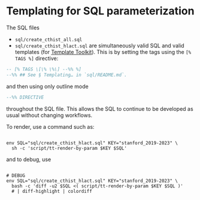 # Templating for SQL parameterization

The SQL files
  - `sql/create_cthist_all.sql`
  - `sql/create_cthist_hlact.sql`
are simultaneously valid SQL and valid templates
(for [Template Toolkit](https://template-toolkit.org/)).
This is by setting the tags using the `[% TAGS %]` directive:

```sql
-- [% TAGS \[\% \%\] --%% %]
--%% ## See § Templating… in `sql/README.md`.
```

and then using only outline mode

```sql
--%% DIRECTIVE
```

throughout the SQL file. This allows the SQL to continue to be developed as
usual without changing workflows.

To render, use a command such as:

```shell

env SQL="sql/create_cthist_hlact.sql" KEY="stanford_2019-2023" \
  sh -c 'script/tt-render-by-param $KEY $SQL'

```
and to debug, use

```shell

# DEBUG
env SQL="sql/create_cthist_hlact.sql" KEY="stanford_2019-2023" \
  bash -c 'diff -u2 $SQL <( script/tt-render-by-param $KEY $SQL )'
  # | diff-highlight | colordiff

```
